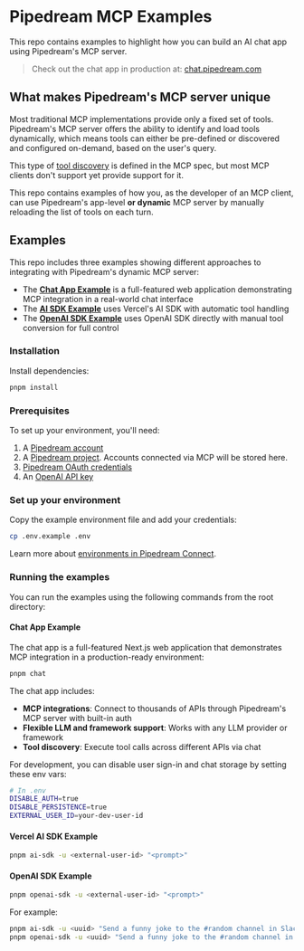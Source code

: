 # Pipedream MCP Examples

This repo contains examples to highlight how you can build an AI chat app using Pipedream's MCP server.

> Check out the chat app in production at: [chat.pipedream.com](https://chat.pipedream.com)

## What makes Pipedream's MCP server unique

Most traditional MCP implementations provide only a fixed set of tools. Pipedream's MCP server offers the ability to identify and load tools dynamically, which means tools can either be pre-defined or discovered and configured on-demand, based on the user's query.

This type of [tool discovery](https://modelcontextprotocol.io/docs/concepts/tools#tool-discovery-and-updates) is defined in the MCP spec, but most MCP clients don't support yet provide support for it.

This repo contains examples of how you, as the developer of an MCP client, can use Pipedream's app-level **or dynamic** MCP server by manually reloading the list of tools on each turn.

## Examples

This repo includes three examples showing different approaches to integrating with Pipedream's dynamic MCP server:

- The **[Chat App Example](examples/chat/)** is a full-featured web application demonstrating MCP integration in a real-world chat interface
- The **[AI SDK Example](examples/ai-sdk/)** uses Vercel's AI SDK with automatic tool handling
- The **[OpenAI SDK Example](examples/openai-sdk/)** uses OpenAI SDK directly with manual tool conversion for full control

### Installation

Install dependencies:

```bash
pnpm install
```

### Prerequisites

To set up your environment, you'll need:

1. A [Pipedream account](https://pipedream.com/auth/signup)
2. A [Pipedream project](https://pipedream.com/docs/projects/#creating-projects). Accounts connected via MCP will be stored here.
3. [Pipedream OAuth credentials](https://pipedream.com/docs/rest-api/auth/#oauth)
4. An [OpenAI API key](https://platform.openai.com/api-keys)

### Set up your environment

Copy the example environment file and add your credentials:

```bash
cp .env.example .env
```

Learn more about [environments in Pipedream Connect](https://pipedream.com/docs/connect/managed-auth/environments).

### Running the examples

You can run the examples using the following commands from the root directory:

#### Chat App Example

The chat app is a full-featured Next.js web application that demonstrates MCP integration in a production-ready environment:

```bash
pnpm chat
```

The chat app includes:

- **MCP integrations**: Connect to thousands of APIs through Pipedream's MCP server with built-in auth
- **Flexible LLM and framework support**: Works with any LLM provider or framework
- **Tool discovery**: Execute tool calls across different APIs via chat

For development, you can disable user sign-in and chat storage by setting these env vars:

```bash
# In .env
DISABLE_AUTH=true
DISABLE_PERSISTENCE=true
EXTERNAL_USER_ID=your-dev-user-id
```

#### Vercel AI SDK Example

```bash
pnpm ai-sdk -u <external-user-id> "<prompt>"
```

#### OpenAI SDK Example

```bash
pnpm openai-sdk -u <external-user-id> "<prompt>"
```

For example:

```bash
pnpm ai-sdk -u <uuid> "Send a funny joke to the #random channel in Slack"
pnpm openai-sdk -u <uuid> "Send a funny joke to the #random channel in Slack"
```

